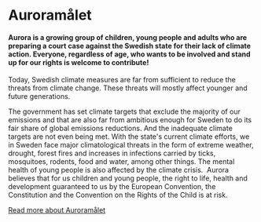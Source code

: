 # Auroramålet

#### Aurora is a growing group of children, young people and adults who are preparing a court case against the Swedish state for their lack of climate action. Everyone, regardless of age, who wants to be involved and stand up for our rights is welcome to contribute!

Today, Swedish climate measures are far from sufficient to reduce the threats from climate change. These threats will mostly affect younger and future generations.

The government has set climate targets that exclude the majority of our emissions and that are also far from ambitious enough for Sweden to do its fair share of global emissions reductions. And the inadequate climate targets are not even being met. With the state's current climate efforts, we in Sweden face major climatological threats in the form of extreme weather, drought, forest fires and increases in infections carried by ticks, mosquitoes, rodents, food and water, among other things. The mental health of young people is also affected by the climate crisis.  Aurora believes that for us children and young people, the right to life, health and development guaranteed to us by the European Convention, the Constitution and the Convention on the Rights of the Child is at risk.

[Read more about Auroramålet](https://auroramålet.se)
